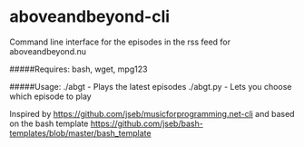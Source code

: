 aboveandbeyond-cli
==================

Command line interface for the episodes in the rss feed for aboveandbeyond.nu

#####Requires:
bash, wget, mpg123

#####Usage:
    ./abgt - Plays the latest episodes
    ./abgt.py - Lets you choose which episode to play

Inspired by https://github.com/jseb/musicforprogramming.net-cli and based on the bash template https://github.com/jseb/bash-templates/blob/master/bash_template
